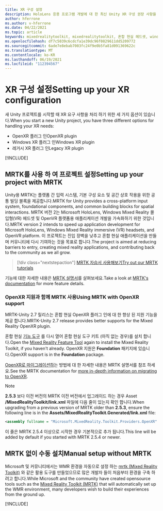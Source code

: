 ```yaml
---
title: XR 구성 설정
description: HoloLens 응용 프로그램 개발에 대 한 최신 Unity XR 구성 권장 사항을 최신으로 유지 합니다.
author: hferrone
ms.author: v-hferrone
ms.date: 04/22/2021
ms.topic: article
keywords: mixedrealitytoolkit, mixedrealitytoolkit, 혼합 현실 헤드셋, windows mixed reality 헤드셋, 가상 현실 헤드셋, unity
ms.openlocfilehash: df7c5039c6cdcfa1e39dc96f0829611dd5209772
ms.sourcegitcommit: 6ade7e8ebab7003fc24f9e0b5fa81d091369622c
ms.translationtype: MT
ms.contentlocale: ko-KR
ms.lasthandoff: 06/19/2021
ms.locfileid: "112394567"
---
```

# <a name="setting-up-your-xr-configuration"></a><span data-ttu-id="f2ba6-104">XR 구성 설정</span><span class="sxs-lookup"><span data-stu-id="f2ba6-104">Setting up your XR configuration</span></span>

<span data-ttu-id="f2ba6-105">새 Unity 프로젝트를 시작할 때 XR 요구 사항을 처리 하기 위한 세 가지 옵션이 있습니다.</span><span class="sxs-lookup"><span data-stu-id="f2ba6-105">When you start a new Unity project, you have three different options for handling your XR needs:</span></span> 
* <span data-ttu-id="f2ba6-106">OpenXR 플러그 인</span><span class="sxs-lookup"><span data-stu-id="f2ba6-106">OpenXR plugin</span></span>
* <span data-ttu-id="f2ba6-107">Windows XR 플러그 인</span><span class="sxs-lookup"><span data-stu-id="f2ba6-107">Windows XR plugin</span></span>
* <span data-ttu-id="f2ba6-108">레거시 XR 플러그 인</span><span class="sxs-lookup"><span data-stu-id="f2ba6-108">Legacy XR plugin</span></span>

[!INCLUDE[](includes/xr/intro.md)]

## <a name="setting-up-your-project-with-mrtk"></a><span data-ttu-id="f2ba6-109">MRTK를 사용 하 여 프로젝트 설정</span><span class="sxs-lookup"><span data-stu-id="f2ba6-109">Setting up your project with MRTK</span></span>

<span data-ttu-id="f2ba6-110">Unity용 MRTK는 플랫폼 간 입력 시스템, 기본 구성 요소 및 공간 상호 작용을 위한 공통 빌딩 블록을 제공합니다.</span><span class="sxs-lookup"><span data-stu-id="f2ba6-110">MRTK for Unity provides a cross-platform input system, foundational components, and common building blocks for spatial interactions.</span></span> <span data-ttu-id="f2ba6-111">MRTK 버전 2는 Microsoft HoloLens, Windows Mixed Reality 몰입형(VR) 헤드셋 및 OpenVR 플랫폼용 애플리케이션 개발을 가속화하기 위한 것입니다.</span><span class="sxs-lookup"><span data-stu-id="f2ba6-111">MRTK version 2 intends to speed up application development for Microsoft HoloLens, Windows Mixed Reality immersive (VR) headsets, and OpenVR platform.</span></span> <span data-ttu-id="f2ba6-112">이 프로젝트는 진입 장벽을 낮추고 혼합 현실 애플리케이션을 만들며 커뮤니티에 다시 기여하는 것을 목표로 합니다.</span><span class="sxs-lookup"><span data-stu-id="f2ba6-112">The project is aimed at reducing barriers to entry, creating mixed reality applications, and contributing back to the community as we all grow.</span></span>

> [!div class="nextstepaction"]
> [<span data-ttu-id="f2ba6-113">MRTK 자습서 사용해보기</span><span class="sxs-lookup"><span data-stu-id="f2ba6-113">Try out our MRTK tutorials</span></span>](/windows/mixed-reality/develop/unity/tutorials/mr-learning-base-02?tabs=winxr)

<span data-ttu-id="f2ba6-114">기능에 대한 자세한 내용은 [MRTK 설명서](/windows/mixed-reality/mrtk-unity)를 살펴보세요.</span><span class="sxs-lookup"><span data-stu-id="f2ba6-114">Take a look at [MRTK's documentation](/windows/mixed-reality/mrtk-unity) for more feature details.</span></span>

### <a name="using-mrtk-with-openxr-support"></a><span data-ttu-id="f2ba6-115">OpenXR 지원과 함께 MRTK 사용</span><span class="sxs-lookup"><span data-stu-id="f2ba6-115">Using MRTK with OpenXR support</span></span>

<span data-ttu-id="f2ba6-116">MRTK-Unity 2.7 릴리스는 혼합 현실 OpenXR 플러그 인에 대 한 향상 된 지원 기능을 제공 합니다.</span><span class="sxs-lookup"><span data-stu-id="f2ba6-116">MRTK-Unity 2.7 release provides better supports for the Mixed Reality OpenXR plugin.</span></span>

<span data-ttu-id="f2ba6-117">혼합 현실 [기능 도구](welcome-to-mr-feature-tool.md) 를 다시 열어 혼합 현실 도구 키트 (아직 없는 경우)를 설치 합니다.</span><span class="sxs-lookup"><span data-stu-id="f2ba6-117">Open the [Mixed Reality Feature Tool](welcome-to-mr-feature-tool.md) again to install the Mixed Reality Toolkit, if you haven't already.</span></span> <span data-ttu-id="f2ba6-118">OpenXR 지원은 **Foundation** 패키지에 있습니다.</span><span class="sxs-lookup"><span data-stu-id="f2ba6-118">OpenXR support is in the **Foundation** package.</span></span>

<span data-ttu-id="f2ba6-119">[OpenXR로 마이그레이션하](/windows/mixed-reality/mrtk-unity/configuration/getting-started-with-mrtk-and-xrsdk#configuring-mrtk-for-the-xr-sdk-pipeline)는 방법에 대 한 자세한 내용은 MRTK 설명서를 참조 하세요.</span><span class="sxs-lookup"><span data-stu-id="f2ba6-119">See the MRTK documentation for [more in-depth information on migrating to OpenXR](/windows/mixed-reality/mrtk-unity/configuration/getting-started-with-mrtk-and-xrsdk#configuring-mrtk-for-the-xr-sdk-pipeline).</span></span>

> [!NOTE]
> <span data-ttu-id="f2ba6-120">**2.5.3** 보다 이전 버전의 MRTK 이전 버전에서 업그레이드 하는 경우 Asset **/MixedRealityToolkit/link.xml** 파일에 다음 줄이 있는지 확인 합니다.</span><span class="sxs-lookup"><span data-stu-id="f2ba6-120">When upgrading from a previous version of MRTK older than **2.5.3**, ensure the following line is in the **Assets/MixedRealityToolkit.Generated/link.xml** file:</span></span>
>
> ```xml
> <assembly fullname = "Microsoft.MixedReality.Toolkit.Providers.OpenXR" preserve="all"/>
> ```
>
> <span data-ttu-id="f2ba6-121">이 줄은 MRTK 2.5.4 이상으로 시작한 경우 기본적으로 추가 됩니다.</span><span class="sxs-lookup"><span data-stu-id="f2ba6-121">This line will be added by default if you started with MRTK 2.5.4 or newer.</span></span>

## <a name="manual-setup-without-mrtk"></a><span data-ttu-id="f2ba6-122">MRTK 없이 수동 설치</span><span class="sxs-lookup"><span data-stu-id="f2ba6-122">Manual setup without MRTK</span></span>

<span data-ttu-id="f2ba6-123">Microsoft 및 커뮤니티에서는 WMR 환경을 자동으로 설정 하는 [mrtk (Mixed Reality Toolkit)](https://microsoft.github.io/MixedRealityToolkit-Unity/Documentation/Installation.html) 와 같은 활용 도구를 만들었으므로 많은 개발자 들이 처음부터 환경을 구축 하려고 합니다.</span><span class="sxs-lookup"><span data-stu-id="f2ba6-123">While Microsoft and the community have created opensource tools such as the [Mixed Reality Toolkit (MRTK)](https://microsoft.github.io/MixedRealityToolkit-Unity/Documentation/Installation.html) that will automatically set up the WMR environment, many developers wish to build their experiences from the ground up.</span></span>

[!INCLUDE[](includes/xr/manual-setup.md)]

